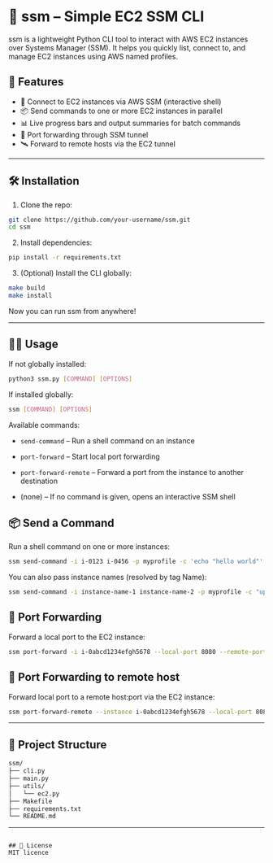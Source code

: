 # 🔧 ssm – Simple EC2 SSM CLI
ssm is a lightweight Python CLI tool to interact with AWS EC2 instances over Systems Manager (SSM). It helps you quickly list, connect to, and manage EC2 instances using AWS named profiles.

## 🚀 Features
- 🔌 Connect to EC2 instances via AWS SSM (interactive shell)
- 📦 Send commands to one or more EC2 instances in parallel
- 📊 Live progress bars and output summaries for batch commands
- 🔁 Port forwarding through SSM tunnel
- 🛰️ Forward to remote hosts via the EC2 tunnel

---

## 🛠 Installation
1. Clone the repo:

```bash
git clone https://github.com/your-username/ssm.git
cd ssm
```

2. Install dependencies:
```bash
pip install -r requirements.txt
```

3. (Optional) Install the CLI globally:
```bash
make build
make install
```

Now you can run ssm from anywhere!

---

## 🧑‍💻 Usage
If not globally installed:
```bash
python3 ssm.py [COMMAND] [OPTIONS]
```
If installed globally:
```bash
ssm [COMMAND] [OPTIONS]
```

Available commands:

- `send-command` – Run a shell command on an instance

- `port-forward` – Start local port forwarding

- `port-forward-remote` – Forward a port from the instance to another destination

- (none) – If no command is given, opens an interactive SSM shell

## 📦 Send a Command
Run a shell command on one or more instances:
```bash
ssm send-command -i i-0123 i-0456 -p myprofile -c 'echo "hello world"'
```
You can also pass instance names (resolved by tag Name):
```bash
ssm send-command -i instance-name-1 instance-name-2 -p myprofile -c "uptime"
```

## 🔁 Port Forwarding
Forward a local port to the EC2 instance:
```bash
ssm port-forward -i i-0abcd1234efgh5678 --local-port 8080 --remote-port 3000 --profile myprofile
```

## 🔁 Port Forwarding to remote host
Forward local port to a remote host:port via the EC2 instance:
```bash
ssm port-forward-remote --instance i-0abcd1234efgh5678 --local-port 8080 --remote-port 3000 --host host --profile myprofile
```

---


## 📁 Project Structure

```bash
ssm/
├── cli.py
├── main.py
├── utils/
│   └── ec2.py
├── Makefile
├── requirements.txt
└── README.md
```

---


```

## 📜 License
MIT licence